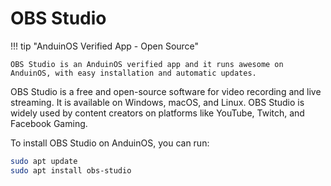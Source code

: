 # OBS Studio

!!! tip "AnduinOS Verified App - Open Source"

    OBS Studio is an AnduinOS verified app and it runs awesome on AnduinOS, with easy installation and automatic updates.

OBS Studio is a free and open-source software for video recording and live streaming. It is available on Windows, macOS, and Linux. OBS Studio is widely used by content creators on platforms like YouTube, Twitch, and Facebook Gaming.

To install OBS Studio on AnduinOS, you can run:

```bash
sudo apt update
sudo apt install obs-studio
```
